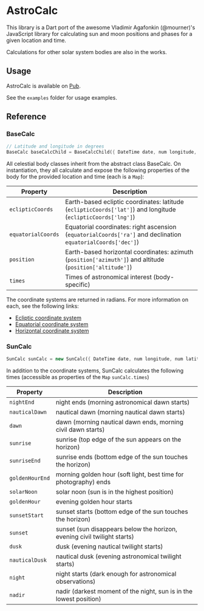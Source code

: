 # AstroCalc

This library is a Dart port of the awesome Vladimir Agafonkin (@mourner)'s JavaScript library for calculating sun and moon positions and phases for a given location and time.

Calculations for other solar system bodies are also in the works.

## Usage

AstroCalc is available on [Pub](https://pub.dartlang.org).

See the `examples` folder for usage examples.

## Reference

### BaseCalc

```dart
// Latitude and longitude in degrees
BaseCalc baseCalcChild = BaseCalcChild({ DateTime date, num longitude, num latitude })
```

All celestial body classes inherit from the abstract class BaseCalc. On instantiation, they all calculate and expose the following properties of the body for the provided location and time (each is a `Map`):

| Property           | Description                                                                                                  |
| ------------------ | ------------------------------------------------------------------------------------------------------------ |
| `eclipticCoords`   | Earth-based ecliptic coordinates: latitude (`eclipticCoords['lat']`) and longitude (`eclipticCoords['lng']`) |
| `equatorialCoords` | Equatorial coordinates: right ascension (`equatorialCoords['ra']` and declination `equatorialCoords['dec']`) |
| `position`         | Earth-based horizontal coordinates: azimuth (`position['azimuth']`) and altitude (`position['altitude']`)    |
| `times`            | Times of astronomical interest (body-specific)                                                               |

The coordinate systems are returned in radians. For more information on each, see the following links:

- [Ecliptic coordinate system](https://en.wikipedia.org/wiki/Ecliptic_coordinate_system)
- [Equatorial coordinate system](https://en.wikipedia.org/wiki/Equatorial_coordinate_system)
- [Horizontal coordinate system](https://en.wikipedia.org/wiki/Horizontal_coordinate_system)

### SunCalc

```dart
SunCalc sunCalc = new SunCalc({ DateTime date, num longitude, num latitude })
```

In addition to the coordinate systems, SunCalc calculates the following times (accessible as properties of the `Map` `sunCalc.times`)

| Property        | Description                                                              |
| --------------- | ------------------------------------------------------------------------ |
| `nightEnd`      | night ends (morning astronomical dawn starts)                            |
| `nauticalDawn`  | nautical dawn (morning nautical dawn starts)                             |
| `dawn`          | dawn (morning nautical dawn ends, morning civil dawn starts)             |
| `sunrise`       | sunrise (top edge of the sun appears on the horizon)                     |
| `sunriseEnd`    | sunrise ends (bottom edge of the sun touches the horizon)                |
| `goldenHourEnd` | morning golden hour (soft light, best time for photography) ends         |
| `solarNoon`     | solar noon (sun is in the highest position)                              |
| `goldenHour`    | evening golden hour starts                                               |
| `sunsetStart`   | sunset starts (bottom edge of the sun touches the horizon)               |
| `sunset`        | sunset (sun disappears below the horizon, evening civil twilight starts) |
| `dusk`          | dusk (evening nautical twilight starts)                                  |
| `nauticalDusk`  | nautical dusk (evening astronomical twilight starts)                     |
| `night`         | night starts (dark enough for astronomical observations)                 |
| `nadir`         | nadir (darkest moment of the night, sun is in the lowest position)       |
